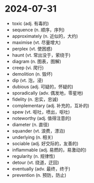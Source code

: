 # 2024-07-31

- toxic (adj. 有毒的)
- sequence (n. 顺序，序列)
- approximately (n. 近似的，大约)
- maximise (vt. 尽量增大)
- perplex (vt. 使困惑)
- haunt (vt. 常出没于，萦绕于)
- diagram (n. 图表，图解)
- creep (vi. 爬行)
- demolition (n. 毁坏)
- dip (vt. 泡，浸)
- dubious (adj. 可疑的，怀疑的)
- sporadically (adv. 偶发地，零星地)
- fidelity (n. 忠实，忠诚)
- complementary (adj. 补充的，互补的)
- spew (vt. 呕吐，喷出，呕吐)
- noteworthy (adj. 值得注意的)
- diameter (n. 直径)
- squander (vt. 浪费，漂泊)
- underlying (n. 相关)
- sociable (adj. 好交际的，友善的)
- inflammable (adj. 易燃的，易激动的)
- regularity (n. 规律性)
- detour (vt. 绕道，迂回)
- eventually (adv. 最终，终于)
- prevention (n. 预防，防止)
